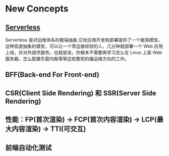 # New Concepts

## [Serverless](https://www.jianshu.com/p/e7eb45a10f96)

Serverless 是对运维体系的极端抽象,它给应用开发和部署提供了一个极简模型。这种高度抽象的模型，可以让一个零运维经验的人，几分钟就部署一个 Web 应用上线，并对外提供服务。也就是说，你根本不需要再学习怎么在 Linux 上装 Web 服务器，怎么配置负载均衡等等这些繁琐的偏运维方向的工作。

## BFF(Back-end For Front-end)

## CSR(Client Side Rendering) 和 SSR(Server Side Rendering)

## 性能：FP(首次渲染) -> FCP(首次内容渲染) -> LCP(最大内容渲染) -> TTI(可交互)

## 前端自动化测试
